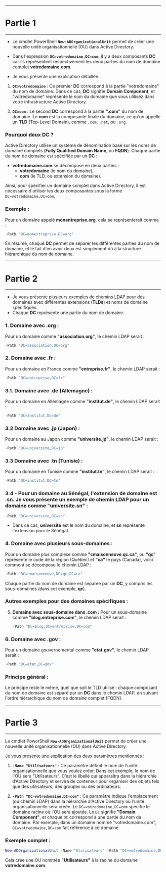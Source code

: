 
----------------------------
# Partie 1
----------------------------

- Le cmdlet PowerShell **`New-ADOrganizationalUnit`** permet de créer une nouvelle unité organisationnelle (OU) dans Active Directory. 
- Dans l'expression **`DC=votredomaine,DC=com`**, il y a deux composants **DC** car ils représentent respectivement les deux parties du nom de domaine complet **votredomaine.com**.

- Je vous présente une explication détaillée :

1. **`DC=votredomaine`** : Ce premier **DC** correspond à la partie "votredomaine" du nom de domaine. Dans ce cas, **DC** signifie **Domain Component**, et "votredomaine" représente le nom du domaine que vous utilisez dans votre infrastructure Active Directory.

2. **`DC=com`** : Le second **DC** correspond à la partie **".com"** du nom de domaine. Le **com** est la composante finale du domaine, ce qu'on appelle un **TLD** (Top-Level Domain), comme `.com`, `.net`, ou `.org`. 

### Pourquoi deux **DC** ?

Active Directory utilise un système de dénomination basé sur les noms de domaine complets (**Fully Qualified Domain Name**, ou **FQDN**). Chaque partie du nom de domaine est spécifiée par un **DC** :

- **votredomaine.com** se décompose en deux parties : 
   - **votredomaine** (le nom du domaine),
   - **com** (le TLD, ou extension du domaine).

Ainsi, pour spécifier un domaine complet dans Active Directory, il est nécessaire d'utiliser les deux composantes sous la forme `DC=votredomaine,DC=com`.

### Exemple :
Pour un domaine appelé **monentreprise.org**, cela se représenterait comme :

```powershell
-Path "DC=monentreprise,DC=org"
```

En résumé, chaque **DC** permet de séparer les différentes parties du nom de domaine, et le fait d'en avoir deux est simplement dû à la structure hiérarchique du nom de domaine.

-------------------
# Partie 2
----------------------------

- Je vous présente plusieurs exemples de chemins LDAP pour des domaines avec différentes extensions (**TLDs**) et noms de domaine spécifiques. 
- Chaque **DC** représente une partie du nom de domaine.

### 1. **Domaine avec .org :**
   Pour un domaine comme **"association.org"**, le chemin LDAP serait :

   ```powershell
   -Path "DC=association,DC=org"
   ```

### 2. **Domaine avec .fr :**
   Pour un domaine en France comme **"entreprise.fr"**, le chemin LDAP serait :

   ```powershell
   -Path "DC=entreprise,DC=fr"
   ```



### 3.1. **Domaine avec .de (Allemagne) :**
   Pour un domaine en Allemagne comme **"institut.de"**, le chemin LDAP serait :

   ```powershell
   -Path "DC=institut,DC=de"
   ```

### 3.2 **Domaine avec .jp (Japon) :**
   Pour un domaine au Japon comme **"universite.jp"**, le chemin LDAP serait :

   ```powershell
   -Path "DC=universite,DC=jp"
   ``` 

###  3.3 **Domaine avec .tn (Tunisie) :**
   Pour un domaine en Tunisie comme **"institut.tn"**, le chemin LDAP serait :

   ```powershell
   -Path "DC=institut,DC=tn"
   ```

###  3.4  - Pour un domaine au Sénégal, l'extension de domaine est **.sn**. Je vous présente un exemple de chemin LDAP pour un domaine comme **"universite.sn"** :

```powershell
-Path "DC=universite,DC=sn"
```

- Dans ce cas, **universite** est le nom du domaine, et **sn** représente l'extension pour le Sénégal.



### 4. **Domaine avec plusieurs sous-domaines :**
   Pour un domaine plus complexe comme **"cmaisonneuve.qc.ca"**, où **"qc"** représente le code de la région (Québec) et **"ca"** le pays (Canada), voici comment se décompose le chemin LDAP :

   ```powershell
   -Path "DC=cmaisonneuve,DC=qc,DC=ca"
   ```

   Chaque partie du nom de domaine est séparée par un **DC**, y compris les sous-domaines (dans cet exemple, **qc**).

### Autres exemples pour des domaines spécifiques :

5. **Domaine avec sous-domaine dans .com :**
   Pour un sous-domaine comme **"blog.entreprise.com"**, le chemin LDAP serait :

   ```powershell
   -Path "DC=blog,DC=entreprise,DC=com"
   ```

### 6. **Domaine avec .gov :**
   Pour un domaine gouvernemental comme **"etat.gov"**, le chemin LDAP serait :

   ```powershell
   -Path "DC=etat,DC=gov"
   ```

### Principe général :
Le principe reste le même, quel que soit le TLD utilisé : chaque composant du nom de domaine est séparé par un **DC** dans le chemin LDAP, en suivant l'ordre hiérarchique du nom de domaine complet (FQDN).




---------------------
# Partie 3
----------------------------

Le cmdlet PowerShell **`New-ADOrganizationalUnit`** permet de créer une nouvelle unité organisationnelle (OU) dans Active Directory. 

Je vous présente une explication des deux paramètres mentionnés :

1. **`-Name "Utilisateurs"`** : 
   Ce paramètre définit le nom de l'unité organisationnelle que vous voulez créer. Dans cet exemple, le nom de l'OU sera "Utilisateurs". C’est le libellé qui apparaîtra dans la hiérarchie d’Active Directory et servira de conteneur pour organiser des objets tels que des utilisateurs, des groupes ou des ordinateurs.

2. **`-Path "DC=votredomaine,DC=com"`** : 
   Ce paramètre indique l'emplacement (ou chemin LDAP) dans la hiérarchie d'Active Directory où l'unité organisationnelle sera créée. Le `DC=votredomaine,DC=com` spécifie le domaine racine où l'OU sera ajoutée. Le `DC` signifie **"Domain Component"**, et chaque `DC` correspond à une partie du nom de domaine. Par exemple, dans un domaine nommé "votredomaine.com", `DC=votredomaine,DC=com` fait référence à ce domaine.

### Exemple complet :
```powershell
New-ADOrganizationalUnit -Name "Utilisateurs" -Path "DC=votredomaine,DC=com"
```

Cela crée une OU nommée **"Utilisateurs"** à la racine du domaine **votredomaine.com**.
